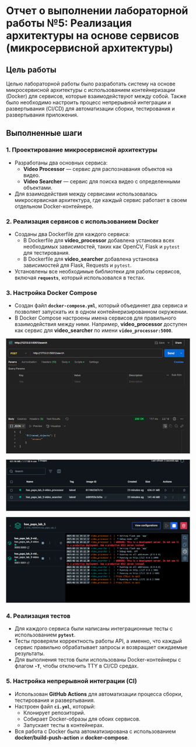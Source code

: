 # Отчет о выполнении лабораторной работы №5: Реализация архитектуры на основе сервисов (микросервисной архитектуры)

## Цель работы

Целью лабораторной работы было разработать систему на основе микросервисной архитектуры с использованием контейнеризации (Docker) для сервисов, которые взаимодействуют между собой. Также было необходимо настроить процесс непрерывной интеграции и развертывания (CI/CD) для автоматизации сборки, тестирования и развертывания приложения.

## Выполненные шаги

### 1. Проектирование микросервисной архитектуры
- Разработаны два основных сервиса:
  - **Video Processor** — сервис для распознавания объектов на видео.
  - **Video Searcher** — сервис для поиска видео с определенными объектами.
- Для взаимодействия между сервисами использовалась микросервисная архитектура, где каждый сервис работает в своем отдельном Docker-контейнере.

### 2. Реализация сервисов с использованием Docker
- Созданы два Dockerfile для каждого сервиса:
  - В Dockerfile для **video_processor** добавлена установка всех необходимых зависимостей, таких как OpenCV, Flask и `pytest` для тестирования.
  - В Dockerfile для **video_searcher** добавлена установка зависимостей для Flask, Requests и `pytest`.
- Установлены все необходимые библиотеки для работы сервисов, включая **`requests`**, который использовался в тестах.

### 3. Настройка Docker Compose
- Создан файл **`docker-compose.yml`**, который объединяет два сервиса и позволяет запускать их в одном контейнеризированном окружении.
- В Docker Compose настроены имена сервисов для правильного взаимодействия между ними. Например, **video_processor** доступен как сервис для **video_searcher** по имени **`video_processor:5000`**.

![alt text](image.png)

![alt text](image-1.png)

![alt text](image-2.png)

### 4. Реализация тестов
- Для каждого сервиса были написаны интеграционные тесты с использованием **`pytest`**.
- Тесты проверяли корректность работы API, а именно, что каждый сервис правильно обрабатывает запросы и возвращает ожидаемые результаты.
- Для выполнения тестов были использованы Docker-контейнеры с флагом **`-T`**, чтобы отключить TTY в CI/CD средах.

### 5. Настройка непрерывной интеграции (CI)
- Использован **GitHub Actions** для автоматизации процесса сборки, тестирования и развертывания.
- Настроен файл **`ci.yml`**, который:
  - Клонирует репозиторий.
  - Собирает Docker-образы для обоих сервисов.
  - Запускает тесты в контейнерах.
- Вся работа с Docker была автоматизирована с использованием **docker/build-push-action** и **docker-compose**.